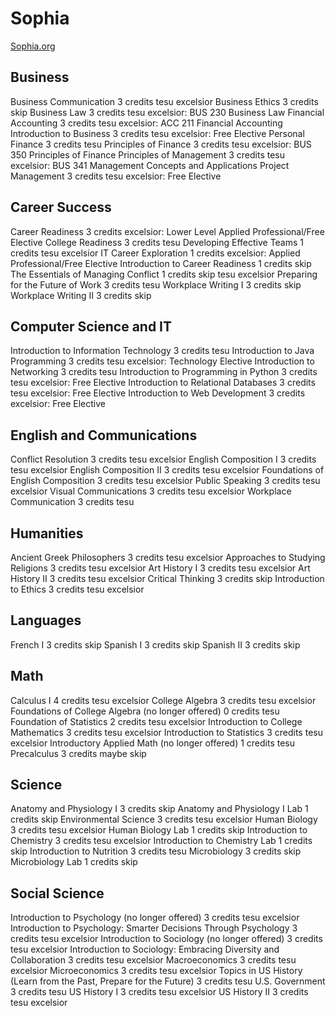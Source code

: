 # Sophia

[Sophia.org](https://www.sophia.org/)

## Business

Business Communication 3 credits
  tesu
  excelsior
Business Ethics 3 credits
  skip
Business Law 3 credits
  tesu
  excelsior: BUS 230 Business Law
Financial Accounting 3 credits
  tesu
  excelsior: ACC 211 Financial Accounting
Introduction to Business 3 credits
  tesu
  excelsior: Free Elective
Personal Finance 3 credits
  tesu
Principles of Finance 3 credits
  tesu
  excelsior: BUS 350 Principles of Finance
Principles of Management 3 credits
  tesu
  excelsior: BUS 341 Management Concepts and Applications
Project Management 3 credits
  tesu
  excelsior: Free Elective
## Career Success
Career Readiness 3 credits
  excelsior: Lower Level Applied Professional/Free Elective
College Readiness 3 credits
  tesu
Developing Effective Teams 1 credits
  tesu
  excelsior
IT Career Exploration 1 credits
  excelsior: Applied Professional/Free Elective
Introduction to Career Readiness 1 credits
  skip
The Essentials of Managing Conflict 1 credits
  skip
    tesu
    excelsior
Preparing for the Future of Work 3 credits
  tesu
Workplace Writing I 3 credits
  skip
Workplace Writing II 3 credits
  skip

## Computer Science and IT
Introduction to Information Technology 3 credits
  tesu
Introduction to Java Programming 3 credits
  tesu
  excelsior: Technology Elective
Introduction to Networking 3 credits
  tesu
Introduction to Programming in Python 3 credits
  tesu
  excelsior: Free Elective
Introduction to Relational Databases 3 credits
  tesu
  excelsior: Free Elective
Introduction to Web Development 3 credits
  excelsior: Free Elective

## English and Communications

Conflict Resolution 3 credits
  tesu
  excelsior
English Composition I 3 credits
  tesu
  excelsior
English Composition II 3 credits
  tesu
  excelsior
Foundations of English Composition 3 credits
  tesu
  excelsior
Public Speaking 3 credits
  tesu
  excelsior
Visual Communications 3 credits
  tesu
  excelsior
Workplace Communication 3 credits
  tesu

## Humanities
Ancient Greek Philosophers 3 credits
  tesu
  excelsior
Approaches to Studying Religions 3 credits
  tesu
  excelsior
Art History I 3 credits
  tesu
  excelsior
Art History II 3 credits
  tesu
  excelsior
Critical Thinking 3 credits
  skip
Introduction to Ethics 3 credits
  tesu
  excelsior
## Languages

French I 3 credits
  skip
Spanish I 3 credits
  skip
Spanish II 3 credits
  skip

## Math

Calculus I 4 credits
  tesu
  excelsior
College Algebra 3 credits
  tesu
  excelsior
Foundations of College Algebra (no longer offered) 0 credits
  tesu
Foundation of Statistics 2 credits
  tesu
  excelsior
Introduction to College Mathematics 3 credits
  tesu
  excelsior
Introduction to Statistics 3 credits
  tesu
  excelsior
Introductory Applied Math (no longer offered) 1 credits
  tesu
Precalculus 3 credits
  maybe skip

## Science

Anatomy and Physiology I 3 credits
  skip
Anatomy and Physiology I Lab 1 credits
  skip
Environmental Science 3 credits
  tesu
  excelsior
Human Biology 3 credits
  tesu
  excelsior
Human Biology Lab 1 credits
  skip
Introduction to Chemistry 3 credits
  tesu
  excelsior
Introduction to Chemistry Lab 1 credits
  skip
Introduction to Nutrition 3 credits
  tesu
Microbiology 3 credits
  skip
Microbiology Lab 1 credits
  skip
## Social Science
Introduction to Psychology (no longer offered) 3 credits
  tesu
  excelsior
Introduction to Psychology: Smarter Decisions Through Psychology 3 credits
  tesu
  excelsior
Introduction to Sociology (no longer offered) 3 credits
  tesu
  excelsior
Introduction to Sociology: Embracing Diversity and Collaboration 3 credits
  tesu
  excelsior
Macroeconomics 3 credits
  tesu
  excelsior
Microeconomics 3 credits
  tesu
  excelsior
Topics in US History (Learn from the Past, Prepare for the Future) 3 credits
  tesu
U.S. Government 3 credits
  tesu
US History I 3 credits
  tesu
  excelsior
US History II 3 credits
  tesu
  excelsior
